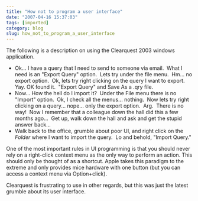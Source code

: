 ```yaml
---
title: "How not to program a user interface"
date: "2007-04-16 15:37:03"
tags: [imported]
category: blog
slug: how_not_to_program_a_user_interface
---
```


The following is a description on using the Clearquest 2003 windows application.

<ul>
	<li>Ok... I have a query that I need to send to someone via email.  What I need is an "Export Query" option.  Lets try under the file menu.  Hm... no export option.  Ok, lets try right clicking on the query I want to export.  Yay. OK found it.  "Export Query" and Save As a .qry file.</li>
	<li>Now... How the hell do I import it?  Under the File menu there is no "Import" option.  Ok, I check all the menus... nothing.  Now lets try right clicking on a query... nope... only the export option.  Arg.  There is no way!  Now I remember that a colleague down the hall did this a few months ago...  Get up, walk down the hall and ask and get the stupid answer back...</li>
	<li>Walk back to the office, grumble about poor UI, and right click on the <em>Folder</em> where I want to import the query.  Lo and behold, "Import Query."</li>
</ul>

One of the most important rules in UI programming is that you should never rely on a right-click context menu as the only way to perform an action. This should only be thought of as a shortcut. Apple takes this paradigm to the extreme and only provides mice hardware with one button (but you can access a context menu via Option+click).

Clearquest is frustrating to use in other regards, but this was just the latest grumble about its user interface.
